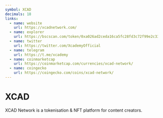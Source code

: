 ```yaml
---
symbol: XCAD
decimals: 18
links:
  - name: website
    url: https://xcadnetwork.com/
  - name: explorer
    url: https://bscscan.com/token/0xa026ad2ceda16ca5fc28fd3c72f99e2c332c8a26
  - name: twitter
    url: https://twitter.com/XcademyOfficial
  - name: telegram
    url: https://t.me/xcademy
  - name: coinmarketcap
    url: https://coinmarketcap.com/currencies/xcad-network/
  - name: coingecko
    url: https://coingecko.com/coins/xcad-network/
---
```


# XCAD

XCAD Network is a tokenisation & NFT platform for content creators.
